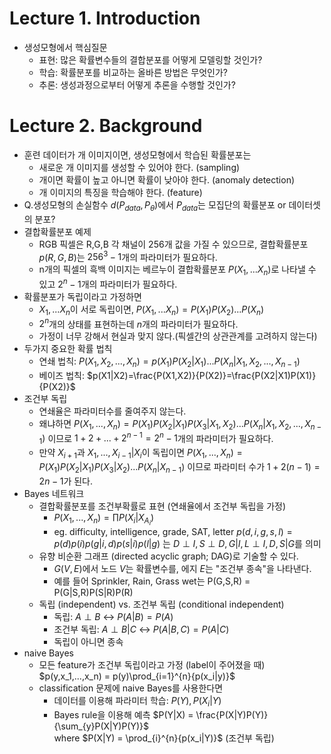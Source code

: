 # Lecture 1. Introduction 
- 생성모형에서 핵심질문
  - 표현: 많은 확률변수들의 결합분포를 어떻게 모델링할 것인가?
  - 학습: 확률분포를 비교하는 올바른 방법은 무엇인가?
  - 추론: 생성과정으로부터 어떻게 추론을 수행할 것인가?

# Lecture 2. Background
- 훈련 데이터가 개 이미지이면, 생성모형에서 학습된 확률분포는
  - 새로운 개 이미지를 생성할 수 있어야 한다. (sampling)
  - 개이면 확률이 높고 아니면 확률이 낮아야 한다. (anomaly detection) 
  - 개 이미지의 특징을 학습해야 한다. (feature)
- Q.생성모형의 손실함수 $d(P_{data},P_{\theta})$에서 $P_{data}$는 모집단의 확률분포 or 데이터셋의 분포?
- 결합확률분포 예제
  - RGB 픽셀은 R,G,B 각 채널이 256개 값을 가질 수 있으므로, 결합확률분포 $p(R,G,B)$는 $256^3-1$개의 파라미터가 필요하다. 
  - n개의 픽셀의 흑백 이미지는 베르누이 결합확률분포 $P(X_1,...X_n)$로 나타낼 수 있고 $2^n-1$개의 파라미터가 필요하다.
- 확률분포가 독립이라고 가정하면
  - $X_1,...X_n$이 서로 독립이면, $P(X_1,...X_n)=P(X_1)P(X_2)...P(X_n)$
  - $2^n$개의 상태를 표현하는데 $n$개의 파라미터가 필요하다.
  - 가정이 너무 강해서 현실과 맞지 않다.(픽셀간의 상관관계를 고려하지 않는다)
- 두가지 중요한 확률 법칙
  - 연쇄 법칙: $P(X_1,X_2,...,X_n)=p(X_1)P(X_2|X_1)...P(X_n|X_1,X_2,...,X_{n-1})$
  - 베이즈 법칙: $p(X1|X2)=\frac{P(X1,X2)}{P(X2)}=\frac{P(X2|X1)P(X1)}{P(X2)}$
- 조건부 독립
  - 연쇄율은 파라미터수를 줄여주지 않는다.
  - 왜냐하면 $P(X_1,...,X_n)=P(X_1)P(X_2|X_1)P(X_3|X_1,X_2)...P(X_n|X_1,X_2,...,X_{n-1})$ 이므로 $1+2+...+2^{n-1}=2^n-1$개의 파라미터가 필요하다.
  - 만약 $X_{i+1}$과 $X_1,...,X_{i-1}|X_i$이 독립이면 $P(X_1,...,X_n)=P(X_1)P(X_2|X_1)P(X_3|X_2)...P(X_n|X_{n-1})$ 이므로 파라미터 수가 $1+2(n-1)=2n-1$가 된다.
- Bayes 네트워크  
  - 결합확률분포를 조건부확률로 표현 (연쇄율에서 조건부 독립을 가정)
    - $P(X_1,...,X_n)=\prod{P(X_i|X_{A_i})}$
    - eg. difficulty, intelligence, grade, SAT, letter
      $p(d,i,g,s,l)=p(d)p(i)p(g|i,d)p(s|i)p(l|g)$ 는 $D\perp I, S\perp {D,G}|I, L\perp {I,D,S}|G$를 의미
  - 유향 비순환 그래프 (directed acyclic graph; DAG)로 기술할 수 있다.
    - $G(V,E)$에서 노드 $V$는 확률변수를, 에지 $E$는 "조건부 종속"을 나타낸다.
    - 예를 들어 Sprinkler, Rain, Grass wet는 P(G,S,R) = P(G|S,R)P(S|R)P(R) 
  - 독립 (independent) vs. 조건부 독립 (conditional independent)
    - 독립: $A \perp B$ $\leftrightarrow$ $P(A|B) = P(A)$
    - 조건부 독립: $A \perp B|C$ $\leftrightarrow$ $P(A|B,C) = P(A|C)$
    - 독립이 아니면 종속
- naive Bayes
  - 모든 feature가 조건부 독립이라고 가정 (label이 주어졌을 때)  
    $p(y,x_1,...,x_n) = p(y)\prod_{i=1}^{n}{p(x_i|y)}$
  - classification 문제에 naive Bayes를 사용한다면
    - 데이터를 이용해 파라미터 학습: $P(Y), P(X_i|Y)$
    - Bayes rule을 이용해 예측
      $P(Y|X) = \frac{P(X|Y)P(Y)}{\sum_{y}P(X|Y)P(Y)}$  
      where $P(X|Y) = \prod_{i}^{n}{p(x_i|Y)}$ (조건부 독립)
    
     
    
